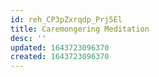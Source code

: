 ```yaml
---
id: reh_CP3pZxrqdp_Prj5El
title: Caremongering Meditation
desc: ''
updated: 1643723096370
created: 1643723096370
---
```


